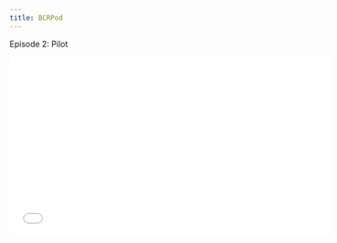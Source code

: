 ```yaml
---
title: BCRPod
---
```


Episode 2: Pilot

<div class="embed-responsive embed-responsive-16by9">
<iframe width="560" height="315" src="./blog/BCRPod Pliot2.m4a" frameborder="0" allow="autoplay; encrypted-media">
</div>

